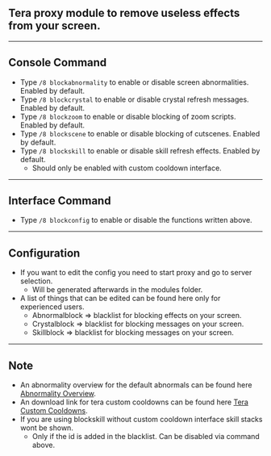 ## Tera proxy module to remove useless effects from your screen.

---

## Console Command
- Type `/8 blockabnormality` to enable or disable screen abnormalities. Enabled by default.
- Type `/8 blockcrystal` to enable or disable crystal refresh messages. Enabled by default.
- Type `/8 blockzoom` to enable or disable blocking of zoom scripts. Enabled by default.
- Type `/8 blockscene` to enable or disable blocking of cutscenes. Enabled by default.
- Type `/8 blockskill` to enable or disable skill refresh effects. Enabled by default.
    - Should only be enabled with custom cooldown interface.

---

## Interface Command
- Type `/8 blockconfig` to enable or disable the functions written above.

---

## Configuration
- If you want to edit the config you need to start proxy and go to server selection.
    - Will be generated afterwards in the modules folder.
- A list of things that can be edited can be found here only for experienced users.
	- Abnormalblock => blacklist for blocking effects on your screen.
    - Crystalblock => blacklist for blocking messages on your screen.
    - Skillblock => blacklist for blocking messages on your screen.

---

## Note
- An abnormality overview for the default abnormals can be found here [Abnormality Overview](https://github.com/Tera-Shiraneko/monitor-control/tree/master/Abnormalities).
- An download link for tera custom cooldowns can be found here [Tera Custom Cooldowns](https://github.com/Foglio1024/Tera-custom-cooldowns/releases).
- If you are using blockskill without custom cooldown interface skill stacks wont be shown.
    - Only if the id is added in the blacklist. Can be disabled via command above.
